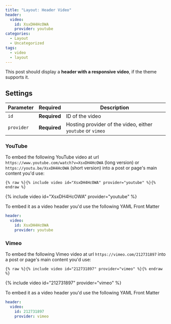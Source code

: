 ```yaml
---
title: "Layout: Header Video"
header:
  video:
    id: XsxDH4HcOWA
    provider: youtube
categories:
  - Layout
  - Uncategorized
tags:
  - video
  - layout
---
```


This post should display a **header with a responsive video**, if the theme supports it.

## Settings

| Parameter  | Required     | Description |
|----------  |---------     | ----------- |
| `id`       | **Required** | ID of the video |
| `provider` | **Required** | Hosting provider of the video, either `youtube` or `vimeo` |

### YouTube

To embed the following YouTube video at url `https://www.youtube.com/watch?v=XsxDH4HcOWA` (long version) or `https://youtu.be/XsxDH4HcOWA` (short version) into a post or page's main content you'd use: 

```liquid
{% raw %}{% include video id="XsxDH4HcOWA" provider="youtube" %}{% endraw %}
```

{% include video id="XsxDH4HcOWA" provider="youtube" %}

To embed it as a video header you'd use the following YAML Front Matter

```yaml
header:
  video:
    id: XsxDH4HcOWA
    provider: youtube
```

### Vimeo

To embed the following Vimeo video at url `https://vimeo.com/212731897` into a post or page's main content you'd use: 

```liquid
{% raw %}{% include video id="212731897" provider="vimeo" %}{% endraw %}
```

{% include video id="212731897" provider="vimeo" %}

To embed it as a video header you'd use the following YAML Front Matter

```yaml
header:
  video:
    id: 212731897
    provider: vimeo
```
